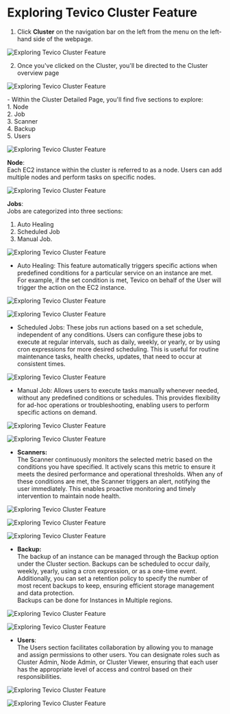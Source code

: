 # **Exploring Tevico Cluster Feature** 

1. Click **Cluster** on the navigation bar on the left from the menu on the left-hand side of the webpage.

![Exploring Tevico Cluster Feature](images/Exploring%20Tevico%20Cluster%20Feature/1.1.png)

2. Once you've clicked on the Cluster, you'll be directed to the Cluster overview page

![Exploring Tevico Cluster Feature](images/Exploring%20Tevico%20Cluster%20Feature/1.2.png)

\- Within the Cluster Detailed Page, you'll find five sections to explore:  
      1\. Node   
      2\. Job  
      3\. Scanner  
      4\. Backup   
      5\. Users

![Exploring Tevico Cluster Feature](images/Exploring%20Tevico%20Cluster%20Feature/1.3.png)

**Node**:  
Each EC2 instance within the cluster is referred to as a node. Users can add multiple nodes and perform tasks on specific nodes.

![Exploring Tevico Cluster Feature](images/Exploring%20Tevico%20Cluster%20Feature/1.4.png)  
     
**Jobs**:  
Jobs are categorized into three sections: 

1. Auto Healing  
2. Scheduled Job  
3. Manual Job.

![Exploring Tevico Cluster Feature](images/Exploring%20Tevico%20Cluster%20Feature/1.5.png)

* Auto Healing: This feature automatically triggers specific actions when predefined conditions for a particular service on an instance are met. For example, if the set condition is met, Tevico on behalf of the User will trigger the action on the EC2 instance.

![Exploring Tevico Cluster Feature](images/Exploring%20Tevico%20Cluster%20Feature/1.6.png)

![Exploring Tevico Cluster Feature](images/Exploring%20Tevico%20Cluster%20Feature/1.7.png)

* Scheduled Jobs: These jobs run actions based on a set schedule, independent of any conditions. Users can configure these jobs to execute at regular intervals, such as daily, weekly, or yearly, or by using cron expressions for more desired scheduling. This is useful for routine maintenance tasks, health checks, updates, that need to occur at consistent times.

![Exploring Tevico Cluster Feature](images/Exploring%20Tevico%20Cluster%20Feature/1.8.png)

* Manual Job: Allows users to execute tasks manually whenever needed, without any predefined conditions or schedules. This provides flexibility for ad-hoc operations or troubleshooting, enabling users to perform specific actions on demand.

![Exploring Tevico Cluster Feature](images/Exploring%20Tevico%20Cluster%20Feature/1.9.png)

![Exploring Tevico Cluster Feature](images/Exploring%20Tevico%20Cluster%20Feature/1.10.png)

- **Scanners:**  
  The Scanner continuously monitors the selected metric based on the conditions you have specified. It actively scans this metric to ensure it meets the desired performance and operational thresholds. When any of these conditions are met, the Scanner triggers an alert, notifying the user immediately. This enables proactive monitoring and timely intervention to maintain node health.

![Exploring Tevico Cluster Feature](images/Exploring%20Tevico%20Cluster%20Feature/1.11.png)

![Exploring Tevico Cluster Feature](images/Exploring%20Tevico%20Cluster%20Feature/1.12.png)

![Exploring Tevico Cluster Feature](images/Exploring%20Tevico%20Cluster%20Feature/1.13.png)


- **Backup:**  
  The backup of an instance can be managed through the Backup option under the Cluster section. Backups can be scheduled to occur daily, weekly, yearly, using a cron expression, or as a one-time event. Additionally, you can set a retention policy to specify the number of most recent backups to keep, ensuring efficient storage management and data protection.  
  Backups can be done for Instances in Multiple regions.

![Exploring Tevico Cluster Feature](images/Exploring%20Tevico%20Cluster%20Feature/1.14.png)

![Exploring Tevico Cluster Feature](images/Exploring%20Tevico%20Cluster%20Feature/1.15.png)

- **Users**:  
  The Users section facilitates collaboration by allowing you to manage and assign permissions to other users. You can designate roles such as Cluster Admin, Node Admin, or Cluster Viewer, ensuring that each user has the appropriate level of access and control based on their responsibilities.

![Exploring Tevico Cluster Feature](images/Exploring%20Tevico%20Cluster%20Feature/1.16.png)

![Exploring Tevico Cluster Feature](images/Exploring%20Tevico%20Cluster%20Feature/1.17.png)

